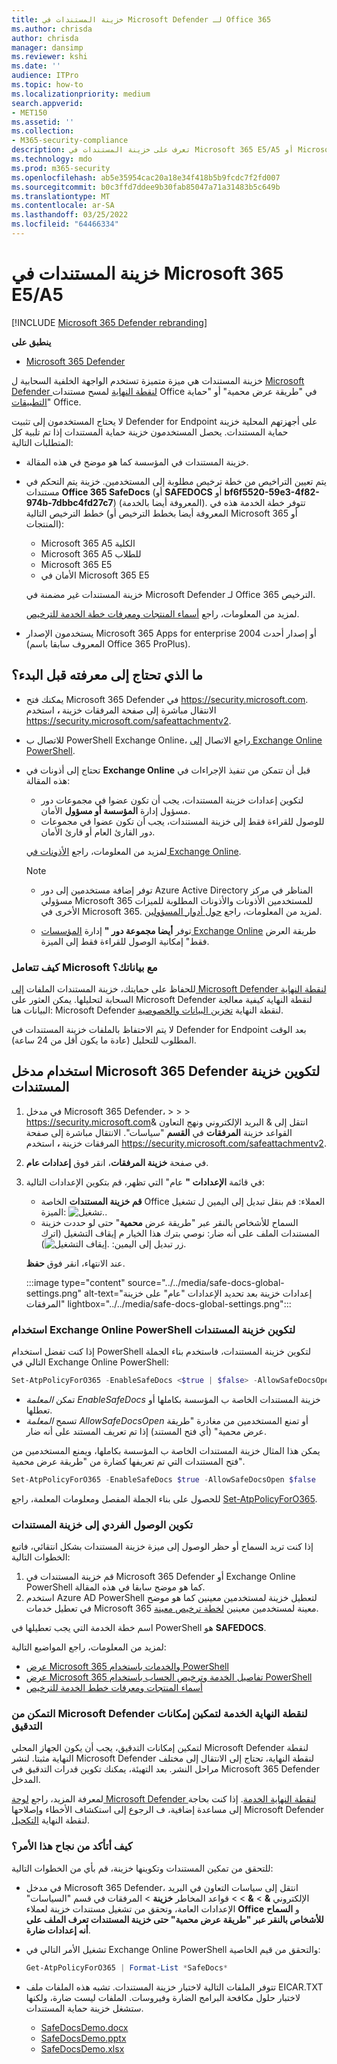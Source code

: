 ```yaml
---
title: خزينة المستندات في Microsoft Defender لـ Office 365
ms.author: chrisda
author: chrisda
manager: dansimp
ms.reviewer: kshi
ms.date: ''
audience: ITPro
ms.topic: how-to
ms.localizationpriority: medium
search.appverid:
- MET150
ms.assetid: ''
ms.collection:
- M365-security-compliance
description: تعرف على خزينة المستندات في Microsoft 365 E5/A5 أو Microsoft 365 E5/A5.
ms.technology: mdo
ms.prod: m365-security
ms.openlocfilehash: ab5e35954cac20a18e34f418b5b9fcdc7f2fd007
ms.sourcegitcommit: b0c3ffd7ddee9b30fab85047a71a31483b5c649b
ms.translationtype: MT
ms.contentlocale: ar-SA
ms.lasthandoff: 03/25/2022
ms.locfileid: "64466334"
---
```

# <a name="safe-documents-in-microsoft-365-e5a5"></a>خزينة المستندات في Microsoft 365 E5/A5

[!INCLUDE [Microsoft 365 Defender rebranding](../includes/microsoft-defender-for-office.md)]

**ينطبق على**
- [Microsoft 365 Defender](../defender/microsoft-365-defender.md)

خزينة المستندات هي ميزة متميزة تستخدم الواجهة الخلفية السحابية ل [Microsoft Defender لنقطة النهاية](/windows/security/threat-protection/microsoft-defender-atp/microsoft-defender-advanced-threat-protection) لمسح مستندات Office في "طريقة عرض محمية" أو "حماية [التطبيقات](https://support.microsoft.com/topic/9e0fb9c2-ffad-43bf-8ba3-78f785fdba46)" Office.[](https://support.microsoft.com/office/d6f09ac7-e6b9-4495-8e43-2bbcdbcb6653)

لا يحتاج المستخدمون إلى تثبيت Defender for Endpoint على أجهزتهم المحلية خزينة حماية المستندات. يحصل المستخدمون خزينة حماية المستندات إذا تم تلبية كل المتطلبات التالية:

- خزينة المستندات في المؤسسة كما هو موضح في هذه المقالة.
- يتم تعيين التراخيص من خطة ترخيص مطلوبة إلى المستخدمين. خزينة يتم التحكم في مستندات **Office 365 SafeDocs** (أو **SAFEDOCS** أو **bf6f5520-59e3-4f82-974b-7dbbc4fd27c7**) (المعروفة أيضا بالخدمة). تتوفر خطة الخدمة هذه في خطط الترخيص التالية (المعروفة أيضا بخطط الترخيص أو Microsoft 365 أو المنتجات):
  - Microsoft 365 A5 الكلية
  - Microsoft 365 A5 للطلاب
  - Microsoft 365 E5
  - الأمان في Microsoft 365 E5

  خزينة المستندات غير مضمنة في Microsoft Defender لـ Office 365 الترخيص.

  لمزيد من المعلومات، راجع [أسماء المنتجات ومعرفات خطة الخدمة للترخيص](/azure/active-directory/enterprise-users/licensing-service-plan-reference).

- يستخدمون الإصدار Microsoft 365 Apps for enterprise 2004 أو إصدار أحدث (المعروف سابقا باسم Office 365 ProPlus).

## <a name="what-do-you-need-to-know-before-you-begin"></a>ما الذي تحتاج إلى معرفته قبل البدء؟

- يمكنك فتح Microsoft 365 Defender في <https://security.microsoft.com>. الانتقال مباشرة إلى صفحة المرفقات خزينة **،** استخدم <https://security.microsoft.com/safeattachmentv2>.

- للاتصال ب PowerShell Exchange Online، راجع الاتصال [إلى Exchange Online PowerShell](/powershell/exchange/connect-to-exchange-online-powershell).

- تحتاج إلى أذونات في **Exchange Online** قبل أن تتمكن من تنفيذ الإجراءات في هذه المقالة:
  - لتكوين إعدادات خزينة المستندات، يجب أن تكون عضوا في مجموعات دور مسؤول إدارة **المؤسسة أو مسؤول** الأمان.
  - للوصول للقراءة فقط إلى خزينة المستندات، يجب أن تكون عضوا في مجموعات دور القارئ العام أو قارئ الأمان. 

  لمزيد من المعلومات، راجع [الأذونات في Exchange Online](/exchange/permissions-exo/permissions-exo).

  > [!NOTE]
  >
  > - توفر إضافة مستخدمين إلى دور Azure Active Directory المناظر في مركز مسؤولي Microsoft 365 للمستخدمين الأذونات والأذونات المطلوبة للميزات الأخرى  في Microsoft 365. لمزيد من المعلومات، راجع [حول أدوار المسؤولين](../../admin/add-users/about-admin-roles.md).
  >
  > - توفر **أيضا مجموعة دور "** إدارة [المؤسسات Exchange Online](/Exchange/permissions-exo/permissions-exo#role-groups) طريقة العرض فقط" إمكانية الوصول للقراءة فقط إلى الميزة.

### <a name="how-does-microsoft-handle-your-data"></a>كيف تتعامل Microsoft مع بياناتك؟

للحفاظ على حمايتك، خزينة المستندات الملفات [إلى Microsoft Defender لنقطة النهاية](/windows/security/threat-protection/microsoft-defender-atp/microsoft-defender-advanced-threat-protection) السحابة لتحليلها. يمكن العثور على Microsoft Defender لنقطة النهاية كيفية معالجة البيانات هنا: Microsoft Defender لنقطة النهاية [تخزين البيانات والخصوصية](/windows/security/threat-protection/microsoft-defender-atp/data-storage-privacy).

لا يتم الاحتفاظ بالملفات خزينة المستندات في Defender for Endpoint بعد الوقت المطلوب للتحليل (عادة ما يكون أقل من 24 ساعة).

## <a name="use-the-microsoft-365-defender-portal-to-configure-safe-documents"></a>استخدام مدخل Microsoft 365 Defender لتكوين خزينة المستندات

1. في مدخل Microsoft 365 Defender،  \>  \>  \> <https://security.microsoft.com>انتقل إلى & البريد الإلكتروني ونهج التعاون & القواعد خزينة **المرفقات** في **القسم** "سياسات". الانتقال مباشرة إلى صفحة المرفقات خزينة **،** استخدم <https://security.microsoft.com/safeattachmentv2>.

2. في صفحة **خزينة المرفقات**، انقر فوق **إعدادات عام**.

3. في قائمة **الإعدادات "** عام" التي تظهر، قم بتكوين الإعدادات التالية:
   - **قم خزينة المستندات** الخاصة Office العملاء: قم بنقل تبديل إلى اليمين ل تشغيل الميزة: ![تشغيل.](../../media/scc-toggle-on.png).
   - السماح للأشخاص بالنقر عبر "طريقة عرض **محمية**" حتى لو حددت خزينة المستندات الملف على أنه ضار: نوصي بترك هذا الخيار م إيقاف التشغيل (اترك زر تبديل إلى اليمين: ![إيقاف التشغيل.](../../media/scc-toggle-off.png)).

   عند الانتهاء، انقر فوق **حفظ**.

   :::image type="content" source="../../media/safe-docs-global-settings.png" alt-text="إعدادات خزينة بعد تحديد الإعدادات &quot;عام&quot; على خزينة المرفقات" lightbox="../../media/safe-docs-global-settings.png":::

### <a name="use-exchange-online-powershell-to-configure-safe-documents"></a>استخدام Exchange Online PowerShell لتكوين خزينة المستندات

إذا كنت تفضل استخدام PowerShell لتكوين خزينة المستندات، فاستخدم بناء الجملة التالي في Exchange Online PowerShell:

```powershell
Set-AtpPolicyForO365 -EnableSafeDocs <$true | $false> -AllowSafeDocsOpen <$true | $false>
```

- تمكن _المعلمة EnableSafeDocs_ خزينة المستندات الخاصة ب المؤسسة بكاملها أو تعطلها.
- تسمح _المعلمة AllowSafeDocsOpen_ أو تمنع المستخدمين من مغادرة "طريقة عرض محمية" (أي فتح المستند) إذا تم تعريف المستند على أنه ضار.

يمكن هذا المثال خزينة المستندات الخاصة ب المؤسسة بكاملها، ويمنع المستخدمين من فتح المستندات التي تم تعريفها كضارة من "طريقة عرض محمية".

```powershell
Set-AtpPolicyForO365 -EnableSafeDocs $true -AllowSafeDocsOpen $false
```

للحصول على بناء الجملة المفصل ومعلومات المعلمة، راجع [Set-AtpPolicyForO365](/powershell/module/exchange/set-atppolicyforo365).

### <a name="configure-individual-access-to-safe-documents"></a>تكوين الوصول الفردي إلى خزينة المستندات

إذا كنت تريد السماح أو حظر الوصول إلى ميزة خزينة المستندات بشكل انتقائي، فاتبع الخطوات التالية:

1. قم خزينة المستندات في Microsoft 365 Defender أو Exchange Online PowerShell كما هو موضح سابقا في هذه المقالة.
2. استخدم Azure AD PowerShell لتعطيل خزينة لمستخدمين معينين كما هو موضح في تعطيل خدمات Microsoft 365 معينة لمستخدمين معينين [لخطة ترخيص معينة](/microsoft-365/enterprise/disable-access-to-services-with-microsoft-365-powershell#disable-specific-microsoft-365-services-for-specific-users-for-a-specific-licensing-plan).

  اسم خطة الخدمة التي يجب تعطيلها في PowerShell هو **SAFEDOCS**.

لمزيد من المعلومات، راجع المواضيع التالية:

- [عرض Microsoft 365 والخدمات باستخدام PowerShell](/microsoft-365/enterprise/view-licenses-and-services-with-microsoft-365-powershell)
- [عرض Microsoft 365 تفاصيل الخدمة وترخيص الحساب باستخدام PowerShell](/microsoft-365/enterprise/view-account-license-and-service-details-with-microsoft-365-powershell)
- [أسماء المنتجات ومعرفات خطط الخدمة للترخيص](/azure/active-directory/enterprise-users/licensing-service-plan-reference)

### <a name="onboard-to-the-microsoft-defender-for-endpoint-service-to-enable-auditing-capabilities"></a>التمكن من Microsoft Defender لنقطة النهاية الخدمة لتمكين إمكانات التدقيق

لتمكين إمكانات التدقيق، يجب أن يكون الجهاز المحلي Microsoft Defender لنقطة النهاية مثبتا. لنشر Microsoft Defender لنقطة النهاية، تحتاج إلى الانتقال إلى مختلف مراحل النشر. بعد التهيئة، يمكنك تكوين قدرات التدقيق في Microsoft 365 Defender المدخل.

لمعرفة المزيد، راجع [لوحة Microsoft Defender لنقطة النهاية الخدمة](/microsoft-365/security/defender-endpoint/onboarding). إذا كنت بحاجة إلى مساعدة إضافية، ف الرجوع إلى استكشاف الأخطاء وإصلاحها Microsoft Defender لنقطة النهاية [التكحيل](/microsoft-365/security/defender-endpoint/troubleshoot-onboarding).

### <a name="how-do-i-know-this-worked"></a>كيف أتأكد من نجاح هذا الأمر؟

للتحقق من تمكين المستندات وتكوينها خزينة، قم بأي من الخطوات التالية:

- في مدخل Microsoft 365 Defender، انتقل إلى سياسات التعاون في البريد الإلكتروني  **&** \> **&** \>  \> قواعد المخاطر **خزينة** \> المرفقات في قسم "السياسات" الإعدادات العامة، وتحقق من تشغيل مستندات خزينة لعملاء **Office** و **السماح للأشخاص بالنقر عبر "طريقة عرض محمية" حتى خزينة المستندات تعرف الملف على أنه إعدادات ضارة**.

- تشغيل الأمر التالي في Exchange Online PowerShell والتحقق من قيم الخاصية:

  ```powershell
  Get-AtpPolicyForO365 | Format-List *SafeDocs*
  ```

- تتوفر الملفات التالية لاختبار خزينة المستندات. تشبه هذه الملفات ملف EICAR.TXT لاختبار حلول مكافحة البرامج الضارة وفيروسات. الملفات ليست ضارة، ولكنها ستشغل خزينة حماية المستندات.

  - [SafeDocsDemo.docx](https://github.com/MicrosoftDocs/microsoft-365-docs/raw/public/microsoft-365/downloads/SafeDocsDemo.docx)
  - [SafeDocsDemo.pptx](https://github.com/MicrosoftDocs/microsoft-365-docs/raw/public/microsoft-365/downloads/SafeDocsDemo.pptx)
  - [SafeDocsDemo.xlsx](https://github.com/MicrosoftDocs/microsoft-365-docs/raw/public/microsoft-365/downloads/SafeDocsDemo.xlsx)
